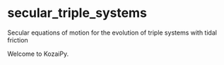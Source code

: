 # secular_triple_systems
Secular equations of motion for the evolution of triple systems with tidal friction

Welcome to KozaiPy.